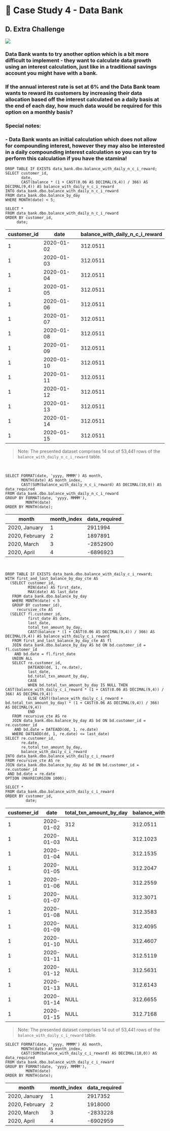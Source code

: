 # :bank: Case Study 4 - Data Bank

## D. Extra Challenge

<picture>
  <img src="https://img.shields.io/badge/Microsoft%20SQL%20Server-CC2927?style=for-the-badge&logo=microsoft%20sql%20server&logoColor=white">
</picture>

### Data Bank wants to try another option which is a bit more difficult to implement - they want to calculate data growth using an interest calculation, just like in a traditional savings account you might have with a bank.
### If the annual interest rate is set at 6% and the Data Bank team wants to reward its customers by increasing their data allocation based off the interest calculated on a daily basis at the end of each day, how much data would be required for this option on a monthly basis?
### Special notes:
### - Data Bank wants an initial calculation which does not allow for compounding interest, however they may also be interested in a daily compounding interest calculation so you can try to perform this calculation if you have the stamina!

```tsql
DROP TABLE IF EXISTS data_bank.dbo.balance_with_daily_n_c_i_reward;
SELECT customer_id,
       date, 
       CAST(balance * (1 + CAST(0.06 AS DECIMAL(9,4)) / 366) AS DECIMAL(9,4)) AS balance_with_daily_n_c_i_reward
INTO data_bank.dbo.balance_with_daily_n_c_i_reward
FROM data_bank.dbo.balance_by_day
WHERE MONTH(date) < 5;

SELECT *
FROM data_bank.dbo.balance_with_daily_n_c_i_reward
ORDER BY customer_id, 
	 date;
```
| customer_id | date       | balance_with_daily_n_c_i_reward |
|-------------|------------|---------------------------------|
| 1           | 2020-01-02 | 312.0511                        |
| 1           | 2020-01-03 | 312.0511                        |
| 1           | 2020-01-04 | 312.0511                        |
| 1           | 2020-01-05 | 312.0511                        |
| 1           | 2020-01-06 | 312.0511                        |
| 1           | 2020-01-07 | 312.0511                        |
| 1           | 2020-01-08 | 312.0511                        |
| 1           | 2020-01-09 | 312.0511                        |
| 1           | 2020-01-10 | 312.0511                        |
| 1           | 2020-01-11 | 312.0511                        |
| 1           | 2020-01-12 | 312.0511                        |
| 1           | 2020-01-13 | 312.0511                        |
| 1           | 2020-01-14 | 312.0511                        |
| 1           | 2020-01-15 | 312.0511                        |

> Note: The presented dataset comprises 14 out of 53,441 rows of the `balance_with_daily_n_c_i_reward` table.

</br>

```tsql
SELECT FORMAT(date, 'yyyy, MMMM') AS month,
       MONTH(date) AS month_index,
       CAST(SUM(balance_with_daily_n_c_i_reward) AS DECIMAL(10,0)) AS data_required
FROM data_bank.dbo.balance_with_daily_n_c_i_reward
GROUP BY FORMAT(date, 'yyyy, MMMM'),
         MONTH(date)
ORDER BY MONTH(date);
```
| month          | month_index | data_required |
|----------------|-------------|---------------|
| 2020, January  | 1           | 2911994       |
| 2020, February | 2           | 1897891       |
| 2020, March    | 3           | -2852900      |
| 2020, April    | 4           | -6896923      |

</br>

```tsql        
DROP TABLE IF EXISTS data_bank.dbo.balance_with_daily_c_i_reward;
WITH first_and_last_balance_by_day_cte AS
  (SELECT customer_id,
          MIN(date) AS first_date,
          MAX(date) AS last_date
   FROM data_bank.dbo.balance_by_day
   WHERE MONTH(date) < 5
   GROUP BY customer_id),
     recursive_cte AS
  (SELECT fl.customer_id,
          first_date AS date,
          last_date,
          total_txn_amount_by_day,
          CAST(balance * (1 + CAST(0.06 AS DECIMAL(9,4)) / 366) AS DECIMAL(9,4)) AS balance_with_daily_c_i_reward
   FROM first_and_last_balance_by_day_cte AS fl
   JOIN data_bank.dbo.balance_by_day AS bd ON bd.customer_id = fl.customer_id
    AND bd.date = fl.first_date
   UNION ALL 
   SELECT re.customer_id,
          DATEADD(dd, 1, re.date),
          last_date,
          bd.total_txn_amount_by_day,
          CASE
	      WHEN bd.total_txn_amount_by_day IS NULL THEN CAST(balance_with_daily_c_i_reward * (1 + CAST(0.06 AS DECIMAL(9,4)) / 366) AS DECIMAL(9,4))
	      ELSE CAST((balance_with_daily_c_i_reward + bd.total_txn_amount_by_day) * (1 + CAST(0.06 AS DECIMAL(9,4)) / 366) AS DECIMAL(9,4))
          END
   FROM recursive_cte AS re
   JOIN data_bank.dbo.balance_by_day AS bd ON bd.customer_id = re.customer_id
    AND bd.date = DATEADD(dd, 1, re.date)
   WHERE DATEADD(dd, 1, re.date) <= last_date)
SELECT re.customer_id,
       re.date,
       re.total_txn_amount_by_day,
       balance_with_daily_c_i_reward 
INTO data_bank.dbo.balance_with_daily_c_i_reward
FROM recursive_cte AS re
JOIN data_bank.dbo.balance_by_day AS bd ON bd.customer_id = re.customer_id
 AND bd.date = re.date 
OPTION (MAXRECURSION 1000);

SELECT *
FROM data_bank.dbo.balance_with_daily_c_i_reward
ORDER BY customer_id, 
         date;
```
| customer_id | date       | total_txn_amount_by_day | balance_with_daily_c_i_reward |
|-------------|------------|-------------------------|-------------------------------|
| 1           | 2020-01-02 | 312                     | 312.0511                      |
| 1           | 2020-01-03 | NULL                    | 312.1023                      |
| 1           | 2020-01-04 | NULL                    | 312.1535                      |
| 1           | 2020-01-05 | NULL                    | 312.2047                      |
| 1           | 2020-01-06 | NULL                    | 312.2559                      |
| 1           | 2020-01-07 | NULL                    | 312.3071                      |
| 1           | 2020-01-08 | NULL                    | 312.3583                      |
| 1           | 2020-01-09 | NULL                    | 312.4095                      |
| 1           | 2020-01-10 | NULL                    | 312.4607                      |
| 1           | 2020-01-11 | NULL                    | 312.5119                      |
| 1           | 2020-01-12 | NULL                    | 312.5631                      |
| 1           | 2020-01-13 | NULL                    | 312.6143                      |
| 1           | 2020-01-14 | NULL                    | 312.6655                      |
| 1           | 2020-01-15 | NULL                    | 312.7168                      |

> Note: The presented dataset comprises 14 out of 53,441 rows of the `balance_with_daily_c_i_reward` table.

```tsql
SELECT FORMAT(date, 'yyyy, MMMM') AS month,
       MONTH(date) AS month_index,
       CAST(SUM(balance_with_daily_c_i_reward) AS DECIMAL(10,0)) AS data_required
FROM data_bank.dbo.balance_with_daily_c_i_reward
GROUP BY FORMAT(date, 'yyyy, MMMM'),
         MONTH(date)
ORDER BY MONTH(date);
```
| month          | month_index | data_required |
|----------------|-------------|---------------|
| 2020, January  | 1           | 2917352       |
| 2020, February | 2           | 1918000       |
| 2020, March    | 3           | -2833228      |
| 2020, April    | 4           | -6902959      |
